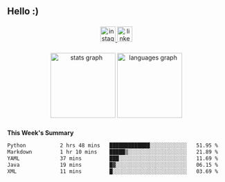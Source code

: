<h2 align="left">Hello :)</h2>

###

<div align="center">
  <a href="https://www.instagram.com/sebi.klaus/" target="_blank">
    <img src="https://img.shields.io/static/v1?message=Instagram&logo=instagram&label=&color=E4405F&logoColor=white&labelColor=&style=for-the-badge" height="35" alt="instagram logo"  />
  </a>
  <a href="https://www.linkedin.com/in/sebastian-klaus-3aa64720b/" target="_blank">
    <img src="https://img.shields.io/static/v1?message=LinkedIn&logo=linkedin&label=&color=0077B5&logoColor=white&labelColor=&style=for-the-badge" height="35" alt="linkedin logo"  />
  </a>
</div>

###

<div align="center">
  <img src="https://github-readme-stats.vercel.app/api?username=IYourSunshineI&hide_title=false&hide_rank=false&show_icons=true&include_all_commits=true&count_private=true&disable_animations=false&theme=dracula&locale=en&hide_border=false&order=1" height="150" alt="stats graph"  />
  <img src="https://github-readme-stats.vercel.app/api/top-langs?username=IYourSunshineI&locale=en&hide_title=false&layout=compact&card_width=320&langs_count=5&theme=dracula&hide_border=false&order=2" height="150" alt="languages graph"  />
</div>

###

**This Week's Summary**
<!--START_SECTION:waka-->

```txt
Python           2 hrs 48 mins   █████████████░░░░░░░░░░░░   51.95 %
Markdown         1 hr 10 mins    █████▒░░░░░░░░░░░░░░░░░░░   21.89 %
YAML             37 mins         ███░░░░░░░░░░░░░░░░░░░░░░   11.69 %
Java             19 mins         █▓░░░░░░░░░░░░░░░░░░░░░░░   06.15 %
XML              11 mins         █░░░░░░░░░░░░░░░░░░░░░░░░   03.69 %
```

<!--END_SECTION:waka-->

